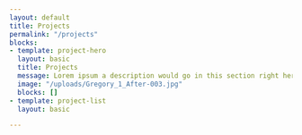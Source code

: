 ```yaml
---
layout: default
title: Projects
permalink: "/projects"
blocks:
- template: project-hero
  layout: basic
  title: Projects
  message: Lorem ipsum a description would go in this section right here!
  image: "/uploads/Gregory_1_After-003.jpg"
  blocks: []
- template: project-list
  layout: basic

---
```

